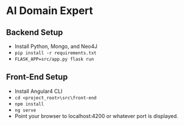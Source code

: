 # AI Domain Expert

## Backend Setup
* Install Python, Mongo, and Neo4J
* `pip install -r requirements.txt`
* `FLASK_APP=src/app.py flask run`

## Front-End Setup
* Install Angular4 CLI
* `cd <project_root>\src\front-end`
* `npm install`
* `ng serve`
* Point your browser to localhost:4200 or whatever port is displayed.